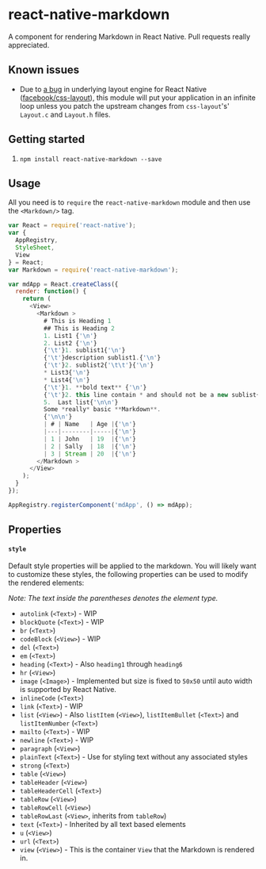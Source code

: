 # react-native-markdown

A component for rendering Markdown in React Native. Pull requests really appreciated.

## Known issues

- Due to [a bug](https://github.com/facebook/react-native/issues/824) in underlying layout engine for React Native ([facebook/css-layout](https://github.com/facebook/css-layout)), this module will put your application in an infinite loop unless you patch the upstream changes from `css-layout`'s' `Layout.c` and `Layout.h` files.

## Getting started

1. `npm install react-native-markdown --save`

## Usage

All you need is to `require` the `react-native-markdown` module and then use the
`<Markdown/>` tag.

```javascript
var React = require('react-native');
var {
  AppRegistry,
  StyleSheet,
  View
} = React;
var Markdown = require('react-native-markdown');

var mdApp = React.createClass({
  render: function() {
    return (
      <View>
        <Markdown >
          # This is Heading 1
          ## This is Heading 2
          1. List1 {'\n'}
          2. List2 {'\n'} 
          {'\t'}1. sublist1{'\n'}
          {'\t'}description sublist1.{'\n'}
          {'\t'}2. sublist2{'\t\t'}{'\n'}
          * List3{'\n'}
          * List4{'\n'}
          {'\t'}1. **bold text** {'\n'}
          {'\t'}2. this line contain * and should not be a new sublist{'\t\t'}{'\n'}
          5.  Last list{'\n\n'}
          Some *really* basic **Markdown**.
          {'\n\n'}
          | # | Name   | Age |{'\n'}
          |---|--------|-----|{'\n'}
          | 1 | John   | 19  |{'\n'}
          | 2 | Sally  | 18  |{'\n'}
          | 3 | Stream | 20  |{'\n'}
        </Markdown >
      </View>
    );
  }
});

AppRegistry.registerComponent('mdApp', () => mdApp);
```

## Properties

#### `style`

Default style properties will be applied to the markdown. You will likely want to customize these styles, the following properties can be used to modify the rendered elements:

*Note: The text inside the parentheses denotes the element type.*

- `autolink` (`<Text>`) - WIP
- `blockQuote` (`<Text>`) - WIP
- `br` (`<Text>`)
- `codeBlock` (`<View>`) - WIP
- `del` (`<Text>`)
- `em` (`<Text>`)
- `heading` (`<Text>`) - Also `heading1` through `heading6`
- `hr` (`<View>`)
- `image` (`<Image>`) - Implemented but size is fixed to `50x50` until auto width is supported by React Native.
- `inlineCode` (`<Text>`)
- `link` (`<Text>`) - WIP
- `list` (`<View>`) - Also `listItem` (`<View>`), `listItemBullet` (`<Text>`) and `listItemNumber` (`<Text>`)
- `mailto` (`<Text>`) - WIP
- `newline` (`<Text>`) - WIP
- `paragraph` (`<View>`)
- `plainText` (`<Text>`) - Use for styling text without any associated styles
- `strong` (`<Text>`)
- `table` (`<View>`)
- `tableHeader` (`<View>`)
- `tableHeaderCell` (`<Text>`)
- `tableRow` (`<View>`)
- `tableRowCell` (`<View>`)
- `tableRowLast` (`<View>`, inherits from `tableRow`)
- `text` (`<Text>`) - Inherited by all text based elements
- `u` (`<View>`)
- `url` (`<Text>`)
- `view` (`<View>`) - This is the container `View` that the Markdown is rendered in.
